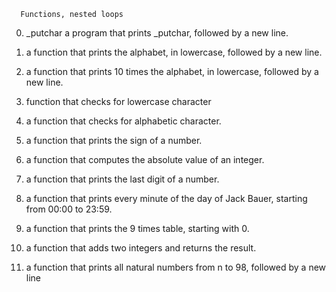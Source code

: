       Functions, nested loops

0) _putchar	a program that prints _putchar, followed by a new line.

1) 	a function that prints the alphabet, in lowercase, followed by a new line.

2)	a function that prints 10 times the alphabet, in lowercase, followed by a new line.

3)	function that checks for lowercase character

4)	a function that checks for alphabetic character.

5)	a function that prints the sign of a number.

6)	a function that computes the absolute value of an integer.

7)	a function that prints the last digit of a number.

8)	a function that prints every minute of the day of Jack Bauer, starting from 00:00 to 23:59.

9)	 a function that prints the 9 times table, starting with 0.

10)	a function that adds two integers and returns the result.

11)	a function that prints all natural numbers from n to 98, followed by a new line

	
